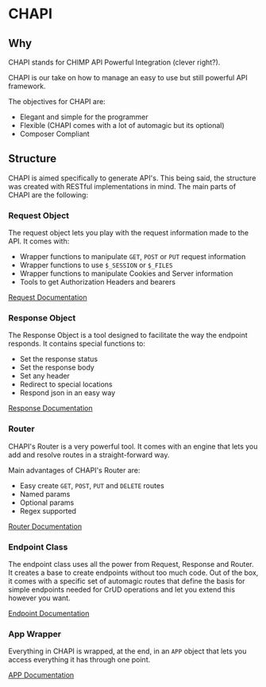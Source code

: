 # CHAPI

## Why

CHAPI stands for CHIMP API Powerful Integration (clever right?).

CHAPI is our take on how to manage an easy to use but still powerful API framework.

The objectives for CHAPI are:

- Elegant and simple for the programmer
- Flexible (CHAPI comes with a lot of automagic but its optional)
- Composer Compliant

## Structure

CHAPI is aimed specifically to generate API's. This being said, the structure was created with RESTful implementations in mind. The main parts of CHAPI are the following:

### Request Object

The request object lets you play with the request information made to the API. It comes with:

- Wrapper functions to manipulate `GET`, `POST` or `PUT` request information
- Wrapper functions to use `$_SESSION` or `$_FILES`
- Wrapper functions to manipulate Cookies and Server information
- Tools to get Authorization Headers and bearers

[Request Documentation](docs/request.md)

### Response Object

The Response Object is a tool designed to facilitate the way the endpoint responds. It contains special functions to:

- Set the response status
- Set the response body
- Set any header
- Redirect to special locations
- Respond json in an easy way

[Response Documentation](docs/response.md)

### Router

CHAPI's Router is a very powerful tool. It comes with an engine that lets you add and resolve routes in a straight-forward way.

Main advantages of CHAPI's Router are:

- Easy create `GET`, `POST`, `PUT` and `DELETE` routes
- Named params
- Optional params
- Regex supported

[Router Documentation](docs/router.md)

### Endpoint Class

The endpoint class uses all the power from Request, Response and Router. It creates a base to create endpoints without too much code. Out of the box, it comes with a specific set of automagic routes that define the basis for simple endpoints needed for CrUD operations and let you extend this however you want.

[Endpoint Documentation](docs/endpoint.md)

### App Wrapper

Everything in CHAPI is wrapped, at the end, in an `APP` object that lets you access everything it has through one point.

[APP Documentation](docs/router.md)

